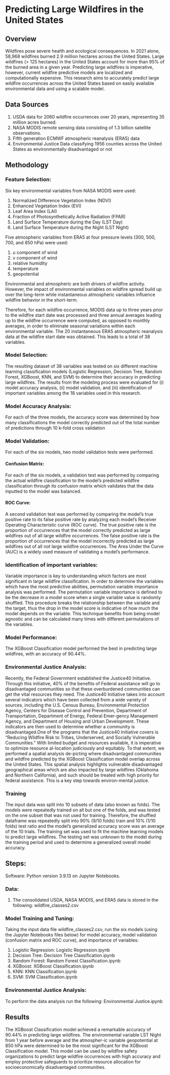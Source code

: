 # Predicting Large Wildfires in the United States

## Overview
Wildfires pose severe health and ecological consequences. In 2021 alone, 58,968 wildfires burned 2.9 million hectares across the United States. Large wildfires (> 125 hectares) in the United States account for more than 95% of the burned area in a given year. Predicting large wildfires is imperative, however, current wildfire predictive models are localized and computationally expensive. This research aims to accurately predict large wildfire occurrences across the United States based on easily available environmental data and using a scalable model.

## Data Sources
1. USDA data for 2060 wildfire occurrences over 20 years, representing 35 million acres burned.
2. NASA MODIS remote sensing data consisting of 1.3 billion satellite observations.
3. Fifth generation ECMWF atmospheric reanalysis (ERA5) data
4. Environmental Justice Data classifying 1956 counties across the United States as environmentally disadvantaged or not

## Methodology
### Feature Selection: 
Six key environmental variables from NASA MODIS were used:
1. Normalized Difference Vegetation Index (NDVI)
2. Enhanced Vegetation Index (EVI)
3. Leaf Area Index (LAI)
4. Fraction of Photosynthetically Active Radiation (FPAR)
5. Land Surface Temperature during the Day (LST Day)
6. Land Surface Temperature during the Night (LST Night)
	
Five atmospheric variables from ERA5 at four pressure levels (300, 500, 700, and 850 hPa) were used:
1. u component of wind
2. v component of wind
3. relative humidity
4. temperature
5. geopotential

Environmental and atmospheric are both drivers of wildfire activity. However, the impact of environmental variables on wildfire spread build up over the long-term while instantaneous atmospheric variables influence wildfire behavior in the short-term.

Therefore, for each wildfire occurrence, MODIS data up to three years prior to the wildfire start date was processed and three annual averages leading up to the wildfire occurrence were computed, as opposed to monthly averages, in order to eliminate seasonal variations within each environmental variable. The 20 instantaneous ERA5 atmospheric reanalysis data at the wildfire start date was obtained. This leads to a total of 38 variables.

### Model Selection: 
The resulting dataset of 38 variables was tested on six different machine learning classification models (Logistic Regression, Decision Tree, Random Forest, XGBoost, KNN, and SVM) to determine their accuracy in predicting large wildfires. The results from the modeling process were evaluated for (i) model accuracy analysis, (ii) model validation, and (iii) identification of important variables among the 18 variables used in this research.

### Model Accuracy Analysis: 
For each of the three models, the accuracy score was determined by how many classifications the model correctly predicted out of the total number of predictions through 10 k-fold cross validation

### Model Validation: 
For each of the six models, two model validation tests were performed.
#### Confusion Matrix: 
For each of the six models, a validation test was performed by comparing the actual wildfire classification to the model’s predicted wildfire classification through its confusion matrix which validates that the data inputted to the model was balanced. 
#### ROC Curve: 
A second validation test was performed by comparing the model’s true positive rate to its false positive rate by analyzing each model’s Receiver Operating Characteristic curve (ROC curve). The true positive rate is the proportion of occurrences that the model correctly predicted as large wildfires out of all large wildfire occurrences. The false positive rate is the proportion of occurrences that the model incorrectly predicted as large wildfires out of all not large wildfire occurrences. The Area Under the Curve (AUC) is a widely used measure of validating a model’s performance. 

### Identification of important variables: 
Variable importance is key to understanding which factors are most significant in large wildfire classification. In order to determine the variables which have the most predictive abilities, permutation variable importance analysis was performed. The permutation variable importance is defined to be the decrease in a model score when a single variable value is randomly shuffled. This procedure breaks the relationship between the variable and the target, thus the drop in the model score is indicative of how much the model depends on the variable. This technique benefits from being model agnostic and can be calculated many times with different permutations of the variables.

### Model Performance: 
The XGBoost Classification model performed the best in predicting large wildfires, with an accuracy of 90.44%.

### Environmental Justice Analysis: 
Recently, the Federal Government established the Justice40 Initiative. Through this initiative, 40% of the benefits of Federal assistance will go to disadvantaged communities so that these overburdened communities can get the vital resources they need. The Justice40 Initiative takes into account several indicators which have been collected from a wide variety of sources, including the U.S. Census Bureau, Environmental Protection Agency, Centers for Disease Control and Prevention, Department of Transportation, Department of Energy, Federal Emer-gency Management Agency, and Department of Housing and Urban Development. These indicators are then used to determine whether a community is disadvantaged.One of the  programs that the Justice40 Initiative covers is “Reducing Wildfire Risk to Tribes, Underserved, and Socially Vulnerable Communities.” With limited budget and resources available, it is imperative to optimize resource al-location judiciously and equitably. To that extent, we performed a spatial analysis de-picting where disadvantaged communities and wildfire predicted by the XGBoost Classification model overlap across the United States. This spatial analysis highlights vulnerable disadvantaged geographical areas which are also impacted by large wildfires (Oklahoma and Northern California), and such should be treated with high priority for federal assistance. This is a key step towards environ-mental justice.

### Training
The input data was split into 10 subsets of data (also known as folds). The models were repeatedly trained on all but one of the folds, and was tested on the one subset that was not used for training. Therefore, the shuffled dataframe was repeatedly split into 90% (9/10 folds) train and 10% (1/10 folds) test ratio and the model’s generalized accuracy score was an average of the 10 trials. The training set was used to fit the machine learning models to predict large wildfires. The testing set was unknown to the model during the training period and used to determine a generalized overall model accuracy.

## Steps:
Software: Python version 3.9.13 on Jupyter Notebooks.

### Data:
1. The consolidated USDA, NASA MODIS, and ERA5 data is stored in the following: wildfire_classes2.csv

### Model Training and Tuning: 
Taking the input data file wildfire_classes2.csv, run the six models (using the Jupyter Notebooks files below) for model accuracy, model validation (confusion matrix and ROC curve), and importance of variables:

1. Logistic Regression: Logistic Regression.ipynb
2. Decision Tree: Decision Tree Classification.ipynb
3. Random Forest: Random Forest Classification.ipynb
4. XGBoost: XGBoost Classification.ipynb
5. KNN: KNN Classification.ipynb
6. SVM: SVM Classification.ipynb

### Environmental Justice Analysis: 
To perform the data analysis run the following: Environmental Justice.ipynb

## Results
The XGBoost Classification model achieved a remarkable accuracy of 90.44% in predicting large wildfires.
The environmental variable LST Night from 1 year before average and the atmospher-ic variable geopotential at 850 hPa were determined to be the most significant for the XGBoost Classification model.
This model can be used by wildfire safety organizations to predict large wildfire occurrences with high accuracy and employ protective safeguards to prioritize resource allocation for socioeconomically disadvantaged communities.
